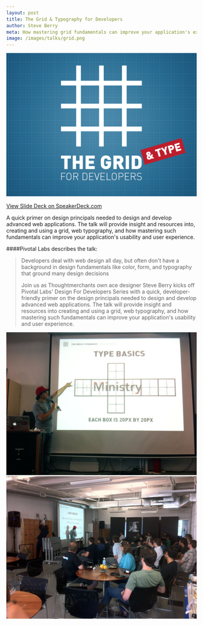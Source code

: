```yaml
---
layout: post
title: The Grid & Typography for Developers
author: Steve Berry
meta: How mastering grid fundamentals can improve your application's experience.
image: /images/talks/grid.png
---
```


<img src="/images/talks/grid.png" alt="Grid &amp; Typography for Developers" class="scale-with-grid"/>

<a href="https://speakerdeck.com/thoughtmerchant/the-grid-typography-for-developers" target="blank" class="linkbox">View Slide Deck on SpeakerDeck.com</a>

A quick primer on design principals needed to design and develop advanced web applications. The talk will provide insight and resources into, creating and using a grid, web typography, and how mastering such fundamentals can improve your application's usability and user experience.

####Pivotal Labs describes the talk:
<blockquote>
<p>Developers deal with web design all day, but often don't have a background in design fundamentals like color, form, and typography that ground many design decisions</p>
<p>Join us as Thoughtmerchants own ace designer Steve Berry kicks off Pivotal Labs' Design For Developers Series with a quick, developer-friendly primer on the design principals needed to design and develop advanced web applications. The talk will provide insight and resources into creating and using a grid, web typography, and how mastering such fundamentals can improve your application's usability and user experience.</p>
</blockquote>

<img src="/images/talks/grid-pointing.png" alt="pointing at type on the screen" class="scale-with-grid"/>

<img src="/images/talks/grid-pointing2.png" alt="a photo from the talk at Pivotal labs" class="scale-with-grid"/>

